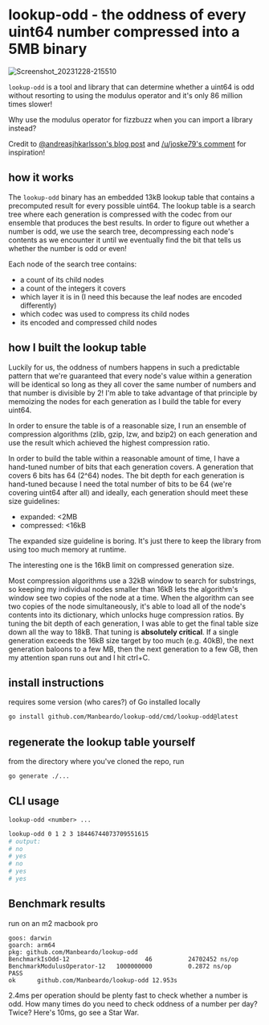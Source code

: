# lookup-odd - the oddness of every uint64 number compressed into a 5MB binary

![Screenshot_20231228-215510](https://github.com/Manbeardo/lookup-odd/assets/698833/fea0079b-f4a2-43f3-85f3-b421f5104abe)

`lookup-odd` is a tool and library that can determine whether a uint64 is odd without resorting to using the modulus operator and it's only 86 million times slower!

Why use the modulus operator for fizzbuzz when you can import a library instead?

Credit to [@andreasjhkarlsson's blog post](https://andreasjhkarlsson.github.io/jekyll/update/2023/12/27/4-billion-if-statements.html) and [/u/joske79's comment](https://www.reddit.com/r/programming/comments/18s69kd/comment/kf5gt3o/?utm_source=share&utm_medium=web3x&utm_name=web3xcss&utm_term=1&utm_content=share_button) for inspiration!

## how it works

The `lookup-odd` binary has an embedded 13kB lookup table that contains a precomputed result for every possible uint64. The lookup table is a search tree where each generation is compressed with the codec from our ensemble that produces the best results. In order to figure out whether a number is odd, we use the search tree, decompressing each node's contents as we encounter it until we eventually find the bit that tells us whether the number is odd or even!

Each node of the search tree contains:

- a count of its child nodes
- a count of the integers it covers
- which layer it is in (I need this because the leaf nodes are encoded differently)
- which codec was used to compress its child nodes
- its encoded and compressed child nodes

## how I built the lookup table

Luckily for us, the oddness of numbers happens in such a predictable pattern that we're guaranteed that every node's value within a generation will be identical so long as they all cover the same number of numbers and that number is divisible by 2! I'm able to take advantage of that principle by memoizing the nodes for each generation as I build the table for every uint64.

In order to ensure the table is of a reasonable size, I run an ensemble of compression algorithms (zlib, gzip, lzw, and bzip2) on each generation and use the result which achieved the highest compression ratio.

In order to build the table within a reasonable amount of time, I have a hand-tuned number of bits that each generation covers. A generation that covers 6 bits has 64 (2^64) nodes. The bit depth for each generation is hand-tuned because I need the total number of bits to be 64 (we're covering uint64 after all) and ideally, each generation should meet these size guidelines:

- expanded: <2MB
- compressed: <16kB

The expanded size guideline is boring. It's just there to keep the library from using too much memory at runtime. 

The interesting one is the 16kB limit on compressed generation size. 

Most compression algorithms use a 32kB window to search for substrings, so keeping my individual nodes smaller than 16kB lets the algorithm's window see two copies of the node at a time. When the algorithm can see two copies of the node simultaneously, it's able to load all of the node's contents into its dictionary, which unlocks huge compression ratios. By tuning the bit depth of each generation, I was able to get the final table size down all the way to 18kB. That tuning is **absolutely critical**. If a single generation exceeds the 16kB size target by too much (e.g. 40kB), the next generation baloons to a few MB, then the next generation to a few GB, then my attention span runs out and I hit ctrl+C.

## install instructions

requires some version (who cares?) of Go installed locally

```bash
go install github.com/Manbeardo/lookup-odd/cmd/lookup-odd@latest
```

## regenerate the lookup table yourself

from the directory where you've cloned the repo, run

```bash
go generate ./...
```

## CLI usage

`lookup-odd <number> ...`

```bash
lookup-odd 0 1 2 3 18446744073709551615
# output:
# no
# yes
# no
# yes
# yes
```

## Benchmark results

run on an m2 macbook pro

```text
goos: darwin
goarch: arm64
pkg: github.com/Manbeardo/lookup-odd
BenchmarkIsOdd-12                     46          24702452 ns/op
BenchmarkModulusOperator-12   1000000000          0.2872 ns/op
PASS
ok      github.com/Manbeardo/lookup-odd 12.953s
```

2.4ms per operation should be plenty fast to check whether a number is odd. How many times do you need to check oddness of a number per day? Twice? Here's 10ms, go see a Star War.
